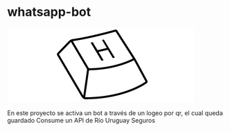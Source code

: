 # whatsapp-bot

![Logo](hache-logo-431-131pxGRANDE.jpg "Logo")

En este proyecto se activa un bot a través de un logeo por qr, el cual queda guardado
Consume un API de Río Uruguay Seguros
